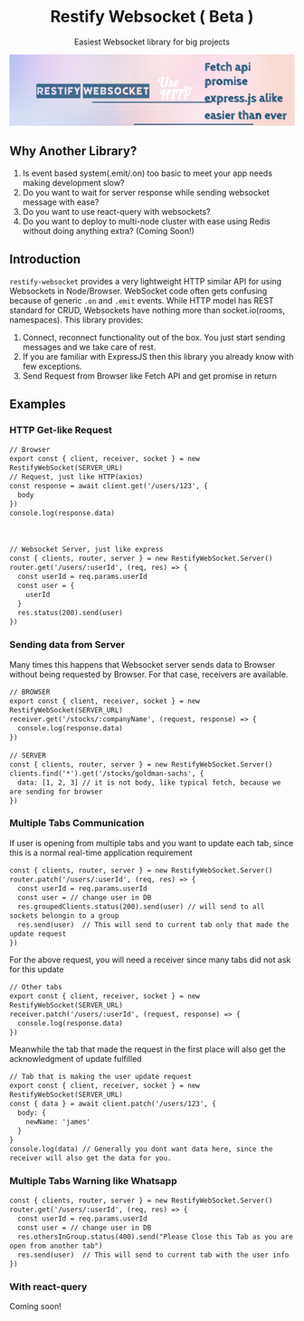 <h1 align="center">Restify Websocket ( Beta )</h1>
<p align="center">Easiest Websocket library for big projects</p>

![alt text](docs/banner.png)

## Why Another Library?

1. Is event based system(.emit/.on) too basic to meet your app needs making development slow?
1. Do you want to wait for server response while sending websocket message with ease?
1. Do you want to use react-query with websockets?
1. Do you want to deploy to multi-node cluster with ease using Redis without doing anything extra? (Coming Soon!)

## Introduction

`restify-websocket` provides a very lightweight HTTP similar API for using Websockets in Node/Browser. WebSocket code often gets confusing because of generic `.on` and `.emit` events. While HTTP model has REST standard for CRUD, Websockets have nothing more than socket.io(rooms, namespaces). This library provides:

1. Connect, reconnect functionality out of the box. You just start sending messages and we take care of rest.
1. If you are familiar with ExpressJS then this library you already know with few exceptions.
1. Send Request from Browser like Fetch API and get promise in return

## Examples

### HTTP Get-like Request

    // Browser
    export const { client, receiver, socket } = new RestifyWebSocket(SERVER_URL)
    // Request, just like HTTP(axios)
    const response = await client.get('/users/123', {
      body
    })
    console.log(response.data)



    // Websocket Server, just like express
    const { clients, router, server } = new RestifyWebSocket.Server()
    router.get('/users/:userId', (req, res) => {
      const userId = req.params.userId
      const user = {
        userId
      }
      res.status(200).send(user)
    })

### Sending data from Server

Many times this happens that Websocket server sends data to Browser without being requested by Browser. For that case, receivers are available.

    // BROWSER
    export const { client, receiver, socket } = new RestifyWebSocket(SERVER_URL)
    receiver.get('/stocks/:companyName', (request, response) => {
      console.log(response.data)
    })

    // SERVER
    const { clients, router, server } = new RestifyWebSocket.Server()
    clients.find('*').get('/stocks/goldman-sachs', {
      data: [1, 2, 3] // it is not body, like typical fetch, because we are sending for browser
    })

### Multiple Tabs Communication

If user is opening from multiple tabs and you want to update each tab, since this is a normal real-time application requirement

    const { clients, router, server } = new RestifyWebSocket.Server()
    router.patch('/users/:userId', (req, res) => {
      const userId = req.params.userId
      const user = // change user in DB
      res.groupedClients.status(200).send(user) // will send to all sockets belongin to a group
      res.send(user)  // This will send to current tab only that made the update request
    })

For the above request, you will need a receiver since many tabs did not ask for this update

    // Other tabs
    export const { client, receiver, socket } = new RestifyWebSocket(SERVER_URL)
    receiver.patch('/users/:userId', (request, response) => {
      console.log(response.data)
    })

Meanwhile the tab that made the request in the first place will also get the acknowledgment of update fulfilled

    // Tab that is making the user update request
    export const { client, receiver, socket } = new RestifyWebSocket(SERVER_URL)
    const { data } = await client.patch('/users/123', {
      body: {
        newName: 'james'
      }
    }
    console.log(data) // Generally you dont want data here, since the receiver will also get the data for you.

### Multiple Tabs Warning like Whatsapp

    const { clients, router, server } = new RestifyWebSocket.Server()
    router.get('/users/:userId', (req, res) => {
      const userId = req.params.userId
      const user = // change user in DB
      res.othersInGroup.status(400).send("Please Close this Tab as you are open from another tab")
      res.send(user)  // This will send to current tab with the user info
    })

### With react-query

Coming soon!
